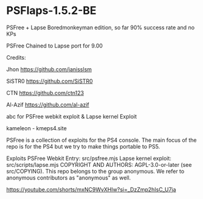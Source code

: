 # PSFlaps-1.5.2-BE
PSFree + Lapse Boredmonkeyman edition, so far 90% success rate and no KPs

PSFree Chained to Lapse port for 9.00 

Credits:

Jhon https://github.com/janisslsm


SiSTR0 https://github.com/SiSTR0


CTN https://github.com/ctn123


Al-Azif https://github.com/al-azif


abc for PSFree webkit exploit & Lapse kernel Exploit


kameleon - kmeps4.site



PSFree is a collection of exploits for the PS4 console. The main focus of the repo is for the PS4 but we try to make things portable to PS5.

Exploits
PSFree Webkit Entry: src/psfree.mjs
Lapse kernel exploit: src/scripts/lapse.mjs
COPYRIGHT AND AUTHORS:
AGPL-3.0-or-later (see src/COPYING). This repo belongs to the group anonymous. We refer to anonymous contributors as "anonymous" as well.

https://youtube.com/shorts/mxNC9WvXHIw?si=_DzZmp2hIsC_U7ja
